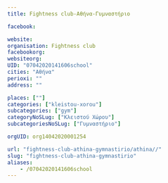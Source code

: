 ```yaml
---
title: Fightness club-Αθήνα-Γυμναστήριο

facebook:

website:
organisation: Fightness club
facebookorg:
websiteorg:
UID: "07042020141606school"
cities: "Αθήνα"
perioxi: ""
address: ""

places: [""]
categories: ["kleistou-xorou"]
subcategories: ["gym"]
categoryNoSLug: ["Κλειστού Χώρου"]
subcategoriesNoSLug: ["Γυμναστήριο"]

orgUID: org14042020001254

url: "fightness-club-athina-gymnastirio/athina//"
slug: "fightness-club-athina-gymnastirio"
aliases:
    - /07042020141606school
---
```





